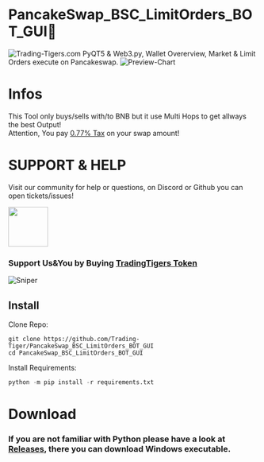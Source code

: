 # PancakeSwap_BSC_LimitOrders_BOT_GUI🚀
![Trading-Tigers.com](https://trading-tigers.com/logos/TradingTigers.png)
PyQT5 &amp; Web3.py, Wallet Overerview, Market &amp; Limit Orders execute on Pancakeswap.
![Preview-Chart](https://trading-tigers.com/logos/Trading-Tigers-ToolKit-Bot.png)

# Infos
This Tool only buys/sells with/to BNB but it use Multi Hops to get allways the best Output!  
Attention, You pay [0.77% Tax](https://docs.trading-tigers.com/tokenomics/tokenomics) on your swap amount!  

# SUPPORT & HELP
Visit our community for help or questions, on Discord or Github you can open tickets/issues!
<div><a href="https://discord.gg/Qc6y9kyCgU" > <img src="https://trading-tigers.com/logos/joinDiscord.png" height="80"></a>
  
  
### Support Us&You by Buying [TradingTigers Token](https://bscscan.com/token/0x34faa80fec0233e045ed4737cc152a71e490e2e3)  
![Sniper](https://trading-tigers.com/logos/preview003.png)  
  
## Install
Clone Repo:  
```shell
git clone https://github.com/Trading-Tiger/PancakeSwap_BSC_LimitOrders_BOT_GUI
cd PancakeSwap_BSC_LimitOrders_BOT_GUI
```

Install Requirements:  
```python
python -m pip install -r requirements.txt
```  

# Download
### If you are not familiar with Python please have a look at [Releases](https://github.com/Trading-Tiger/PancakeSwap_BSC_LimitOrders_BOT_GUI/releases), there you can download Windows executable.
